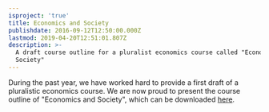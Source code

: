 ```yaml
---
isproject: 'true'
title: Economics and Society
publishdate: 2016-09-12T12:50:00.000Z
lastmod: 2019-04-20T12:51:01.807Z
description: >-
  A draft course outline for a pluralist economics course called "Economics and
  Society"
---
```

During the past year, we have worked hard to provide a first draft of a pluralistic economics course. We are now proud to present the course outline of "Economics and Society", which can be downloaded [here](/img/pine-economicssociety-draftoutline.pdf).
